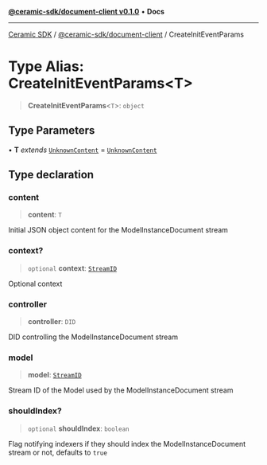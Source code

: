[**@ceramic-sdk/document-client v0.1.0**](../README.md) • **Docs**

***

[Ceramic SDK](../../../README.md) / [@ceramic-sdk/document-client](../README.md) / CreateInitEventParams

# Type Alias: CreateInitEventParams\<T\>

> **CreateInitEventParams**\<`T`\>: `object`

## Type Parameters

• **T** *extends* [`UnknownContent`](UnknownContent.md) = [`UnknownContent`](UnknownContent.md)

## Type declaration

### content

> **content**: `T`

Initial JSON object content for the ModelInstanceDocument stream

### context?

> `optional` **context**: [`StreamID`](../../identifiers/classes/StreamID.md)

Optional context

### controller

> **controller**: `DID`

DID controlling the ModelInstanceDocument stream

### model

> **model**: [`StreamID`](../../identifiers/classes/StreamID.md)

Stream ID of the Model used by the ModelInstanceDocument stream

### shouldIndex?

> `optional` **shouldIndex**: `boolean`

Flag notifying indexers if they should index the ModelInstanceDocument stream or not, defaults to `true`
